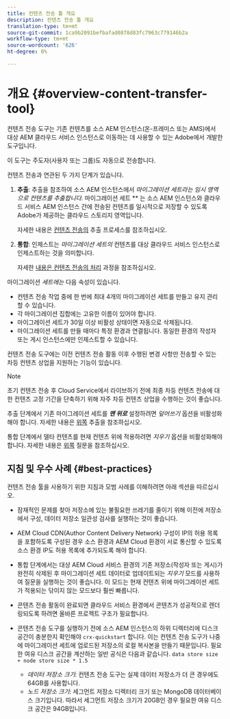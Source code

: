 ```yaml
---
title: 컨텐츠 전송 툴 개요
description: 컨텐츠 전송 툴 개요
translation-type: tm+mt
source-git-commit: 1ca9b2091befbafad0878d83fc7963c779146b2a
workflow-type: tm+mt
source-wordcount: '626'
ht-degree: 0%

---
```



# 개요 {#overview-content-transfer-tool}

컨텐츠 전송 도구는 기존 컨텐츠를 소스 AEM 인스턴스(온-프레미스 또는 AMS)에서 대상 AEM 클라우드 서비스 인스턴스로 이동하는 데 사용할 수 있는 Adobe에서 개발한 도구입니다.

이 도구는 주도자(사용자 또는 그룹)도 자동으로 전송합니다.

컨텐츠 전송과 연관된 두 가지 단계가 있습니다.

1. **추출**:  추출을 참조하여 소스 AEM 인스턴스에서 *마이그레이션 세트라는 임시 영역으로 컨텐츠를 추출합니다*. 마이그레이션 세트 ** 는 소스 AEM 인스턴스와 클라우드 서비스 AEM 인스턴스 간에 전송된 컨텐츠를 일시적으로 저장할 수 있도록 Adobe가 제공하는 클라우드 스토리지 영역입니다.

   자세한 내용은 [컨텐츠 전송의](/help/move-to-cloud-service/content-transfer-tool/using-content-transfer-tool.md#extraction-process) 추출 프로세스를 참조하십시오.

2. **통합**: 인제스트는 *마이그레이션 세트의* 컨텐츠를 대상 클라우드 서비스 인스턴스로 인제스트하는 것을 의미합니다.

   자세한 [내용은 컨텐츠 전송의 처리](/help/move-to-cloud-service/content-transfer-tool/using-content-transfer-tool.md#ingestion-process) 과정을 참조하십시오.

마이그레이션 *세트에는* 다음 속성이 있습니다.

* 컨텐츠 전송 작업 중에 한 번에 최대 4개의 마이그레이션 세트를 만들고 유지 관리할 수 있습니다.
* 각 마이그레이션 집합에는 고유한 이름이 있어야 합니다.
* 마이그레이션 세트가 30일 이상 비활성 상태이면 자동으로 삭제됩니다.
* 마이그레이션 세트를 만들 때마다 특정 환경과 연결됩니다. 동일한 환경의 작성자 또는 게시 인스턴스에만 인제스트할 수 있습니다.

컨텐츠 전송 도구에는 이전 컨텐츠 전송 활동 이후 수행된 변경 사항만 전송할 수 있는 차등 컨텐츠 상업을 지원하는 기능이 있습니다.

>[!NOTE]
> 초기 컨텐츠 전송 후 Cloud Service에서 라이브하기 전에 최종 차등 컨텐츠 전송에 대한 컨텐츠 고정 기간을 단축하기 위해 자주 차등 컨텐츠 상업을 수행하는 것이 좋습니다.

추출 단계에서 기존 마이그레이션 세트를 ***맨 위로*** 설정하려면 *덮어쓰기* 옵션을 비활성화해야 합니다. 자세한 내용은 [위쪽](/help/move-to-cloud-service/content-transfer-tool/using-content-transfer-tool.md#top-up-extraction-process) 추출을 참조하십시오.

통합 단계에서 델타 컨텐츠를 현재 컨텐츠 위에 적용하려면 *지우기* 옵션을 비활성화해야 합니다. 자세한 내용은 [위쪽](/help/move-to-cloud-service/content-transfer-tool/using-content-transfer-tool.md#top-up-ingestion-process) 질문을 참조하십시오.


## 지침 및 우수 사례 {#best-practices}

컨텐츠 전송 툴을 사용하기 위한 지침과 모범 사례를 이해하려면 아래 섹션을 따르십시오.

* 잠재적인 문제를 찾아 저장소에 있는 불필요한 쓰레기를 줄이기 위해 이전에 저장소에서 구성, 데이터 저장소 일관성 검사를 실행하는 것이 좋습니다.

* AEM Cloud CDN(Author Content Delivery Network) 구성이 IP의 허용 목록을 포함하도록 구성된 경우 소스 환경과 AEM Cloud 환경이 서로 통신할 수 있도록 소스 환경 IP도 허용 목록에 추가되도록 해야 합니다.

* 통합 단계에서는 대상 AEM Cloud 서비스 환경의 기존 저장소(작성자 또는 게시)가 완전히 삭제된 후 마이그레이션 세트 데이터로 업데이트되는 *지우기* 모드를 사용하여 질문을 실행하는 것이 좋습니다. 이 모드는 현재 컨텐츠 위에 마이그레이션 세트가 적용되는 닦이지 않는 모드보다 훨씬 빠릅니다.

* 콘텐츠 전송 활동이 완료되면 클라우드 서비스 환경에서 콘텐츠가 성공적으로 렌더링되도록 하려면 올바른 프로젝트 구조가 필요합니다.

* 콘텐츠 전송 도구를 실행하기 전에 소스 AEM 인스턴스의 하위 디렉터리에 디스크 공간이 충분한지 확인해야 `crx-quickstart` 합니다. 이는 컨텐츠 전송 도구가 나중에 마이그레이션 세트에 업로드된 저장소의 로컬 복사본을 만들기 때문입니다.
필요한 여유 디스크 공간을 계산하는 일반 공식은 다음과 같습니다.
   `data store size + node store size * 1.5`

   * *데이터 저장소 크기*: 컨텐츠 전송 도구는 실제 데이터 저장소가 더 큰 경우에도 64GB를 사용합니다.
   * *노드 저장소 크기*: 세그먼트 저장소 디렉터리 크기 또는 MongoDB 데이터베이스 크기입니다.
따라서 세그먼트 저장소 크기가 20GB인 경우 필요한 여유 디스크 공간은 94GB입니다.